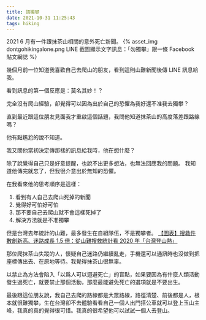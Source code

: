 ```yaml
---
title: 請獨攀
date: 2021-10-31 11:25:43
tags: hiking
---
```


2021 6 月有一件跟抹茶山相關的意外死亡新聞。
{% asset_img dontgohikingalone.png LINE 截圖顯示文字訊息：「勿獨攀」跟一條 Facebook 貼文網誌 %}

<!--more-->

幾個月前一位知道我喜歡自己去爬山的朋友，看到這則山難新聞後傳 LINE 訊息給我。

看到訊息的第一個反應是：莫名其妙！？

完全沒有爬山經驗，卻覺得可以因為出於自己的恐懼為我好還不准我去獨攀？

直到最近跟這位朋友見面我才重啟這個話題，我問他知道抹茶山的高度落差跟路線嗎？

他有點尷尬的說不知道。

我又問他當初決定傳那樣的訊息給我時，他在想什麼？

除了說覺得自己只是好意提醒，也說不出更多想法，也無法回應我的問題。
我知道他傳完就忘了，但我很介意出於無知的恐懼。

在我看來他的思考順序是這樣：

1. 看到有人自己去爬山死掉的新聞
2. 覺得好可怕好可怕
3. 那不要自己去爬山就不會這樣死掉了
4. 解決方法就是不准獨攀

但是台灣去年統計的山難，最多發生在自組隊伍，不是獨攀者。
[【圖表】搜救件數創新高、迷路成長 1.5 倍：從山難搜救統計看 2020 年「台灣登山熱」](https://www.thenewslens.com/feature/taiwanmountain/142353)

那位爬抹茶山失蹤的人，懷疑自己迷路仍繼續亂走，手機還可以通訊時也沒做到把座標傳出去、在原地等待。我覺得抹茶山很無辜。

以禁止為方法會陷入「以爲人可以迴避死亡」的盲點，如果要因為有什麼人類活動發生過死亡，就要禁止那個活動，那麼最能避免死亡的選項就是不要出生。

最後跟這位朋友說，我自己去爬的路線都是大眾路線，路徑清楚、前後都是人，根本就很難獨攀，生在台灣卻不去體驗看看自己一個人出門搭公車就可以登上玉山主峰，我真的真的覺得很可惜。我真的很希望他可以試試一個人去登山。
